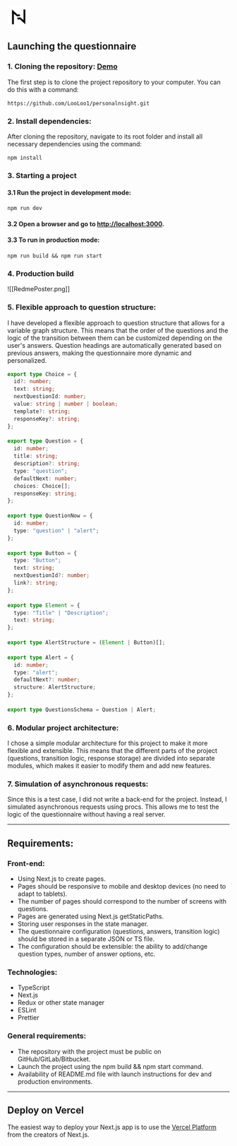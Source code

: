 
<div style="display:flex; justify-content: center; width: 50px; height: 50px;"><img src="./public/svg/Logo.svg"/></div>

## Launching the questionnaire

### 1. Cloning the repository: [Demo](https://personalnsight-git-main-looloo1s-projects.vercel.app)
The first step is to clone the project repository to your computer. You can do this with a command:
```shell
https://github.com/LooLoo1/personalnsight.git
```

### 2. Install dependencies:
After cloning the repository, navigate to its root folder and install all necessary dependencies using the command:
```
npm install
```

### 3. Starting a project
#### 3.1 Run the project in development mode: 
```
npm run dev
```
#### 3.2 Open a browser and go to [http://localhost:3000](http://localhost:3000).
#### 3.3 To run in production mode:
```
npm run build && npm run start
```

### 4. Production build
![[RedmePoster.png]]
### 5. Flexible approach to question structure:
I have developed a flexible approach to question structure that allows for a variable graph structure. This means that the order of the questions and the logic of the transition between them can be customized depending on the user's answers. Question headings are automatically generated based on previous answers, making the questionnaire more dynamic and personalized.

```ts
export type Choice = {
  id?: number;
  text: string;
  nextQuestionId: number;
  value: string | number | boolean;
  template?: string;
  responseKey?: string;
};

export type Question = {
  id: number;
  title: string;
  description?: string;
  type: "question";
  defaultNext: number;
  choices: Choice[];
  responseKey: string;
};

export type QuestionNow = {
  id: number;
  type: "question" | "alert";
};

export type Button = {
  type: "Button";
  text: string;
  nextQuestionId?: number;
  link?: string;
};

export type Element = {
  type: "Title" | "Description";
  text: string;
};

export type AlertStructure = (Element | Button)[];

export type Alert = {
  id: number;
  type: "alert";
  defaultNext?: number;
  structure: AlertStructure;
};

export type QuestionsSchema = Question | Alert;
```
### 6. Modular project architecture:
I chose a simple modular architecture for this project to make it more flexible and extensible. This means that the different parts of the project (questions, transition logic, response storage) are divided into separate modules, which makes it easier to modify them and add new features.

### 7. Simulation of asynchronous requests:
Since this is a test case, I did not write a back-end for the project. Instead, I simulated asynchronous requests using procs. This allows me to test the logic of the questionnaire without having a real server.

---

## Requirements:

### Front-end:
- Using Next.js to create pages.
- Pages should be responsive to mobile and desktop devices (no need to adapt to tablets).
- The number of pages should correspond to the number of screens with questions.
- Pages are generated using Next.js getStaticPaths.
- Storing user responses in the state manager.
- The questionnaire configuration (questions, answers, transition logic) should be stored in a separate JSON or TS file.
- The configuration should be extensible: the ability to add/change question types, number of answer options, etc.
### Technologies:
- TypeScript
- Next.js
- Redux or other state manager
- ESLint
- Prettier
### General requirements:
- The repository with the project must be public on GitHub/GitLab/Bitbucket.
- Launch the project using the npm build && npm start command.
- Availability of README.md file with launch instructions for dev and production environments.

---
## Deploy on Vercel

The easiest way to deploy your Next.js app is to use the [Vercel Platform](https://personalnsight-git-main-looloo1s-projects.vercel.app) from the creators of Next.js.
